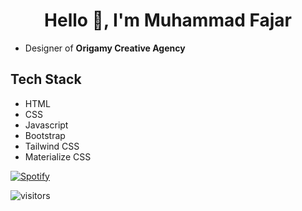 <h1 align="center">Hello 👋, I'm Muhammad Fajar</h1>

<ul list-style-type="square">
  <li>Designer of <b>Origamy Creative Agency</b></li>
</ul>

## Tech Stack
* HTML
* CSS
* Javascript
* Bootstrap
* Tailwind CSS
* Materialize CSS

[![Spotify](https://readme-spotify.warengonzaga.com/api/spotify)](https://open.spotify.com/user/5a0chw1ynjii20kp4u2v0vzuh)

![visitors](https://visitor-badge.glitch.me/badge?page_id=mfjrid/mfjrid)

